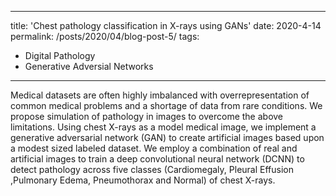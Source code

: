
---
title: 'Chest pathology classification in X-rays using GANs'
date: 2020-4-14
permalink: /posts/2020/04/blog-post-5/
tags:
  - Digital Pathology
  - Generative Adversial Networks
---
Medical datasets are often highly imbalanced with overrepresentation of common medical problems and a shortage of
data from rare conditions. We propose simulation of pathology in images to overcome the above limitations. Using chest
X-rays as a model medical image, we implement a generative
adversarial network (GAN) to create artificial images based
upon a modest sized labeled dataset. We employ a combination of real and artificial images to train a deep convolutional neural network (DCNN) to detect pathology across five
classes (Cardiomegaly, Pleural Effusion ,Pulmonary Edema, Pneumothorax  and Normal) of chest X-rays. 
